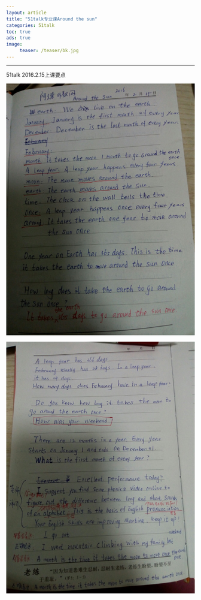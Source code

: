 ```yaml
---
layout: article
title: "51talk专业课Around the sun"
categories: 51talk
toc: true
ads: true
image:
     teaser: /teaser/bk.jpg
---
```


---

51talk   2016.2.15上课要点

![ss](https://github.com/storage201602/storage201602/blob/master/chenyifan2016/_posts/51talk/2016-02-17-212751talk.md/0215_40.jpg?raw=true)

![ss](https://github.com/storage201602/storage201602/blob/master/chenyifan2016/_posts/51talk/2016-02-17-212751talk.md/0215_39.jpg?raw=true)